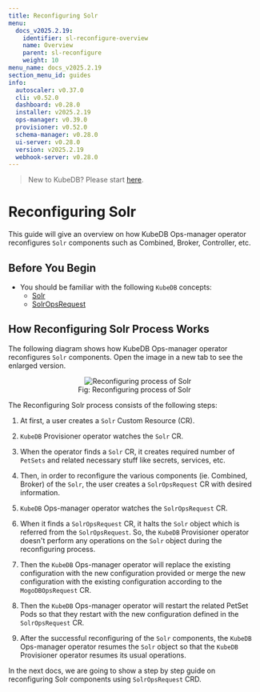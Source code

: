 ```yaml
---
title: Reconfiguring Solr
menu:
  docs_v2025.2.19:
    identifier: sl-reconfigure-overview
    name: Overview
    parent: sl-reconfigure
    weight: 10
menu_name: docs_v2025.2.19
section_menu_id: guides
info:
  autoscaler: v0.37.0
  cli: v0.52.0
  dashboard: v0.28.0
  installer: v2025.2.19
  ops-manager: v0.39.0
  provisioner: v0.52.0
  schema-manager: v0.28.0
  ui-server: v0.28.0
  version: v2025.2.19
  webhook-server: v0.28.0
---
```


> New to KubeDB? Please start [here](/docs/v2025.2.19/README).

# Reconfiguring Solr

This guide will give an overview on how KubeDB Ops-manager operator reconfigures `Solr` components such as Combined, Broker, Controller, etc.

## Before You Begin

- You should be familiar with the following `KubeDB` concepts:
    - [Solr](/docs/v2025.2.19/guides/solr/concepts/solr)
    - [SolrOpsRequest](/docs/v2025.2.19/guides/solr/concepts/solropsrequests)

## How Reconfiguring Solr Process Works

The following diagram shows how KubeDB Ops-manager operator reconfigures `Solr` components. Open the image in a new tab to see the enlarged version.

<figure align="center">
  <img alt="Reconfiguring process of Solr" src="/docs/v2025.2.19/images/day-2-operation/solr/reconfigure.svg">
<figcaption align="center">Fig: Reconfiguring process of Solr</figcaption>
</figure>

The Reconfiguring Solr process consists of the following steps:

1. At first, a user creates a `Solr` Custom Resource (CR).

2. `KubeDB` Provisioner  operator watches the `Solr` CR.

3. When the operator finds a `Solr` CR, it creates required number of `PetSets` and related necessary stuff like secrets, services, etc.

4. Then, in order to reconfigure the various components (ie. Combined, Broker) of the `Solr`, the user creates a `SolrOpsRequest` CR with desired information.

5. `KubeDB` Ops-manager operator watches the `SolrOpsRequest` CR.

6. When it finds a `SolrOpsRequest` CR, it halts the `Solr` object which is referred from the `SolrOpsRequest`. So, the `KubeDB` Provisioner  operator doesn't perform any operations on the `Solr` object during the reconfiguring process.

7. Then the `KubeDB` Ops-manager operator will replace the existing configuration with the new configuration provided or merge the new configuration with the existing configuration according to the `MogoDBOpsRequest` CR.

8. Then the `KubeDB` Ops-manager operator will restart the related PetSet Pods so that they restart with the new configuration defined in the `SolrOpsRequest` CR.

9. After the successful reconfiguring of the `Solr` components, the `KubeDB` Ops-manager operator resumes the `Solr` object so that the `KubeDB` Provisioner  operator resumes its usual operations.

In the next docs, we are going to show a step by step guide on reconfiguring Solr components using `SolrOpsRequest` CRD.
